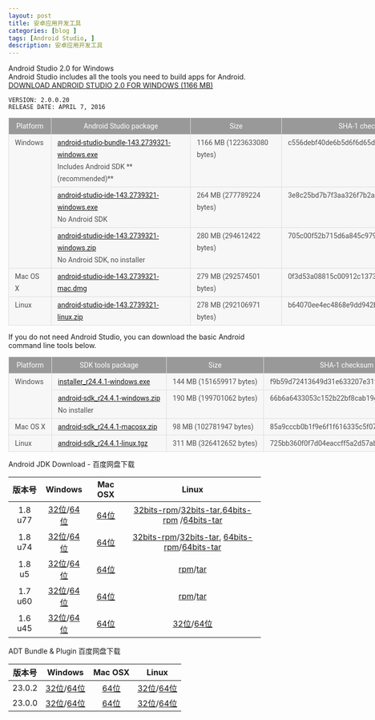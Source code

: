 ```yaml
---
layout: post
title: 安卓应用开发工具 
categories: [blog ]
tags: [Android Studio, ]
description: 安卓应用开发工具
---
```


Android Studio 2.0 for Windows<br />
Android Studio includes all the tools you need to build apps for Android.<br />
<a href="https://dl.google.com/dl/android/studio/install/2.0.0.20/android-studio-bundle-143.2739321-windows.exe">DOWNLOAD ANDROID STUDIO 2.0
FOR WINDOWS (1166 MB)</a> 

    VERSION: 2.0.0.20
    RELEASE DATE: APRIL 7, 2016
    
    
    
<table class="download" style="font-size: 14px; margin: 0.5em 1em 1em 0px; border-collapse: collapse; border-spacing: 0px; border: 0px; width: 880px; color: rgba(0, 0, 0, 0.682353); font-family: Roboto, sans-serif; line-height: 24px; background-color: #f7f7f7;">
<tbody>
<tr><th style="padding: 4px 12px; vertical-align: top; color: #ffffff; border: 1px solid #dddddd; font-weight: normal; background-color: #999999;">Platform</th><th style="padding: 4px 12px; vertical-align: top; color: #ffffff; border: 1px solid #dddddd; font-weight: normal; background-color: #999999;">Android Studio package</th><th style="padding: 4px 12px; vertical-align: top; color: #ffffff; border: 1px solid #dddddd; font-weight: normal; background-color: #999999;">Size</th><th style="padding: 4px 12px; vertical-align: top; color: #ffffff; border: 1px solid #dddddd; font-weight: normal; background-color: #999999;">SHA-1 checksum</th></tr>
<tr>
<td style="padding: 4px 12px; vertical-align: top; border: 1px solid #dddddd; background-color: inherit;" rowspan="3">Windows</td>
<td style="padding: 4px 12px; vertical-align: top; border: 1px solid #dddddd; background-color: inherit;">
<a href="https://dl.google.com/dl/android/studio/install/2.0.0.20/android-studio-bundle-143.2739321-windows.exe">android-studio-bundle-143.2739321-windows.exe</a> <br />
Includes Android SDK **(recommended)**</td>
<td id="win-bundle-size" style="padding: 4px 12px; vertical-align: top; border: 1px solid #dddddd; background-color: inherit;">1166 MB 
(1223633080 bytes)</td>
<td style="padding: 4px 12px; vertical-align: top; border: 1px solid #dddddd; background-color: inherit;">c556debf40de6b5d6f6d65d169a64398e3380183</td>
</tr>
<tr>
<td style="padding: 4px 12px; vertical-align: top; border: 1px solid #dddddd; background-color: inherit;">
<a href="https://dl.google.com/dl/android/studio/install/2.0.0.20/android-studio-ide-143.2739321-windows.exe">android-studio-ide-143.2739321-windows.exe</a> <br />
No Android SDK</td>
<td style="padding: 4px 12px; vertical-align: top; border: 1px solid #dddddd; background-color: inherit;">264 MB 
(277789224 bytes)</td>
<td style="padding: 4px 12px; vertical-align: top; border: 1px solid #dddddd; background-color: inherit;">3e8c25bd7b7f3aa326f7b2a349c4d67c550d13ac</td>
</tr>
<tr>
<td style="padding: 4px 12px; vertical-align: top; border: 1px solid #dddddd; background-color: inherit;">
<a href="https://dl.google.com/dl/android/studio/ide-zips/2.0.0.20/android-studio-ide-143.2739321-windows.zip">android-studio-ide-143.2739321-windows.zip</a> <br />
No Android SDK, no installer</td>
<td style="padding: 4px 12px; vertical-align: top; border: 1px solid #dddddd; background-color: inherit;">280 MB 
(294612422 bytes)</td>
<td style="padding: 4px 12px; vertical-align: top; border: 1px solid #dddddd; background-color: inherit;">705c00f52b715d6a845c97979ced6f9b1b3f11c6</td>
</tr>
<tr>
<td style="padding: 4px 12px; vertical-align: top; border: 1px solid #dddddd; background-color: inherit;">Mac OS X</td>
<td style="padding: 4px 12px; vertical-align: top; border: 1px solid #dddddd; background-color: inherit;">
<a href="https://dl.google.com/dl/android/studio/install/2.0.0.20/android-studio-ide-143.2739321-mac.dmg">android-studio-ide-143.2739321-mac.dmg</a> </td>
<td id="mac-bundle-size" style="padding: 4px 12px; vertical-align: top; border: 1px solid #dddddd; background-color: inherit;">279 MB 
(292574501 bytes)</td>
<td style="padding: 4px 12px; vertical-align: top; border: 1px solid #dddddd; background-color: inherit;">0f3d53a08815c00912c13738abc79e82207b20ed</td>
</tr>
<tr>
<td style="padding: 4px 12px; vertical-align: top; border: 1px solid #dddddd; background-color: inherit;">Linux</td>
<td style="padding: 4px 12px; vertical-align: top; border: 1px solid #dddddd; background-color: inherit;">
<a href="https://dl.google.com/dl/android/studio/ide-zips/2.0.0.20/android-studio-ide-143.2739321-linux.zip">android-studio-ide-143.2739321-linux.zip</a></td>
<td id="linux-bundle-size" style="padding: 4px 12px; vertical-align: top; border: 1px solid #dddddd; background-color: inherit;">278 MB 
(292106971 bytes)</td>
<td style="padding: 4px 12px; vertical-align: top; border: 1px solid #dddddd; background-color: inherit;">b64070ee4ec4868e9dd942b56f76864634cb0c67</td>
</tr>
</tbody>
</table>

If you do not need Android Studio, you can download the basic Android command line tools below.

<table class="download" style="font-size: 14px; margin: 0.5em 1em 1em 0px; border-collapse: collapse; border-spacing: 0px; border: 0px; width: 880px; color: rgba(0, 0, 0, 0.682353); font-family: Roboto, sans-serif; line-height: 24px; background-color: #f7f7f7;">
<tbody>
<tr><th style="padding: 4px 12px; vertical-align: top; color: #ffffff; border: 1px solid #dddddd; font-weight: normal; background-color: #999999;">Platform</th><th style="padding: 4px 12px; vertical-align: top; color: #ffffff; border: 1px solid #dddddd; font-weight: normal; background-color: #999999;">SDK tools package</th><th style="padding: 4px 12px; vertical-align: top; color: #ffffff; border: 1px solid #dddddd; font-weight: normal; background-color: #999999;">Size</th><th style="padding: 4px 12px; vertical-align: top; color: #ffffff; border: 1px solid #dddddd; font-weight: normal; background-color: #999999;">SHA-1 checksum</th></tr>
<tr>
<td style="padding: 4px 12px; vertical-align: top; border: 1px solid #dddddd; background-color: inherit;" rowspan="2">Windows</td>
<td style="padding: 4px 12px; vertical-align: top; border: 1px solid #dddddd; background-color: inherit;">
<a href="http://dl.google.com/android/installer_r24.4.1-windows.exe">installer_r24.4.1-windows.exe</a></td>
<td style="padding: 4px 12px; vertical-align: top; border: 1px solid #dddddd; background-color: inherit;">144 MB 
(151659917 bytes)</td>
<td style="padding: 4px 12px; vertical-align: top; border: 1px solid #dddddd; background-color: inherit;">f9b59d72413649d31e633207e31f456443e7ea0b</td>
</tr>
<tr>
<td style="padding: 4px 12px; vertical-align: top; border: 1px solid #dddddd; background-color: inherit;">
<a href="http://dl.google.com/android/android-sdk_r24.4.1-windows.zip">android-sdk_r24.4.1-windows.zip</a><br />
No installer</td>
<td style="padding: 4px 12px; vertical-align: top; border: 1px solid #dddddd; background-color: inherit;">190 MB 
(199701062 bytes)</td>
<td style="padding: 4px 12px; vertical-align: top; border: 1px solid #dddddd; background-color: inherit;">66b6a6433053c152b22bf8cab19c0f3fef4eba49</td>
</tr>
<tr>
<td style="padding: 4px 12px; vertical-align: top; border: 1px solid #dddddd; background-color: inherit;">Mac OS X</td>
<td style="padding: 4px 12px; vertical-align: top; border: 1px solid #dddddd; background-color: inherit;">
<a href="http://dl.google.com/android/android-sdk_r24.4.1-macosx.zip">android-sdk_r24.4.1-macosx.zip</a></td>
<td style="padding: 4px 12px; vertical-align: top; border: 1px solid #dddddd; background-color: inherit;">98 MB 
(102781947 bytes)</td>
<td style="padding: 4px 12px; vertical-align: top; border: 1px solid #dddddd; background-color: inherit;">85a9cccb0b1f9e6f1f616335c5f07107553840cd</td>
</tr>
<tr>
<td style="padding: 4px 12px; vertical-align: top; border: 1px solid #dddddd; background-color: inherit;">Linux</td>
<td style="padding: 4px 12px; vertical-align: top; border: 1px solid #dddddd; background-color: inherit;">
<a href="http://dl.google.com/android/android-sdk_r24.4.1-linux.tgz">android-sdk_r24.4.1-linux.tgz</a></td>
<td style="padding: 4px 12px; vertical-align: top; border: 1px solid #dddddd; background-color: inherit;">311 MB 
(326412652 bytes)</td>
<td style="padding: 4px 12px; vertical-align: top; border: 1px solid #dddddd; background-color: inherit;">725bb360f0f7d04eaccff5a2d57abdd49061326d</td>
</tr>
</tbody>
</table>

Android JDK Download - 百度网盘下载<br />

<table>
<thead>
<tr><th align="center">版本号</th><th align="center">Windows</th><th align="center">Mac OSX</th><th align="center">Linux</th></tr>
</thead>
<tbody>
<tr>
<td align="center">1.8 u77</td>
<td align="center"><a href="http://pan.baidu.com/s/1hsvvOFU">32位</a>/<a href="http://pan.baidu.com/s/1hr8COlQ">64位</a></td>
<td align="center"><a href="http://pan.baidu.com/s/1jHHwk9C">64位</a></td>
<td align="center"><a href="http://pan.baidu.com/s/1dF8ZhIT">32bits-rpm</a>/<a href="http://pan.baidu.com/s/1dEAeOMH">32bits-tar</a>,<a href="http://pan.baidu.com/s/1cr4say">64bits-rpm</a> /<a href="http://pan.baidu.com/s/1bo5zmDh">64bits-tar</a></td>
</tr>
<tr>
<td align="center">1.8 u74</td>
<td align="center"><a href="http://pan.baidu.com/s/1pLQpHqF">32位</a>/<a href="http://pan.baidu.com/s/1kUDqyUV">64位</a></td>
<td align="center"><a href="http://pan.baidu.com/s/1c2sgltm">64位</a></td>
<td align="center"><a href="http://pan.baidu.com/s/1eRAIJS2">32bits-rpm</a>/<a href="http://pan.baidu.com/s/1gfPkfj9">32bits-tar</a>, <a href="http://pan.baidu.com/s/1hrMkapQ">64bits-rpm</a>/<a href="http://pan.baidu.com/s/1mivnFK0">64bits-tar</a></td>
</tr>
<tr>
<td align="center">1.8 u5</td>
<td align="center"><a href="http://pan.baidu.com/s/1jG0ycMa">32位</a>/<a href="http://pan.baidu.com/s/1kTJYRXH">64位</a></td>
<td align="center"><a href="http://pan.baidu.com/s/1sj592Lf">64位</a></td>
<td align="center"><a href="http://pan.baidu.com/s/1i3l7byH">rpm</a>/<a href="http://pan.baidu.com/s/1i3l7byH">tar</a></td>
</tr>
<tr>
<td align="center">1.7 u60</td>
<td align="center"><a href="http://pan.baidu.com/s/1i33hUPf">32位</a>/<a href="http://pan.baidu.com/s/1qWpw4EC">64位</a></td>
<td align="center"><a href="http://pan.baidu.com/s/1c0AdKty">64位</a></td>
<td align="center"><a href="http://pan.baidu.com/s/1bnAfM4R">rpm</a>/<a href="http://pan.baidu.com/s/1bncVJzD">tar</a></td>
</tr>
<tr>
<td align="center">1.6 u45</td>
<td align="center"><a href="http://pan.baidu.com/s/1c0s2NHQ">32位</a>/<a href="http://pan.baidu.com/s/1bnpgZnh">64位</a></td>
<td align="center"><a href="http://pan.baidu.com/s/1jJxtc">64位</a></td>
<td align="center"><a href="http://pan.baidu.com/s/1c06FWre">32位</a>/<a href="http://pan.baidu.com/s/191Rye">64位</a></td>
</tr>
</tbody>
</table>

ADT Bundle & Plugin 百度网盘下载  <br />

<table>
<thead>
<tr><th align="center">版本号</th><th align="center">Windows</th><th align="center">Mac OSX</th><th align="center">Linux</th></tr>
</thead>
<tbody>
<tr>
<td align="center">23.0.2</td>
<td align="center"><a href="http://pan.baidu.com/s/1pJx6amf">32位</a>/<a href="http://pan.baidu.com/s/1nt0XUI1">64位</a></td>
<td align="center"><a href="http://pan.baidu.com/s/1hqGHhRI">64位</a></td>
<td align="center"><a href="http://pan.baidu.com/s/1eQIhivw">32位</a>/<a href="http://pan.baidu.com/s/1o6E3a4q">64位</a></td>
</tr>
<tr>
<td align="center">23.0.0</td>
<td align="center"><a href="http://pan.baidu.com/s/1jG7PAN8">32位</a>/<a href="http://pan.baidu.com/s/1pJHOPtT">64位</a></td>
<td align="center"><a href="http://pan.baidu.com/s/1pJuinMz">64位</a></td>
<td align="center"><a href="http://pan.baidu.com/s/1o6FOXmi">32位</a>/<a href="http://pan.baidu.com/s/1kTKENtX">64位</a></td>
</tr>
</tbody>
</table>



